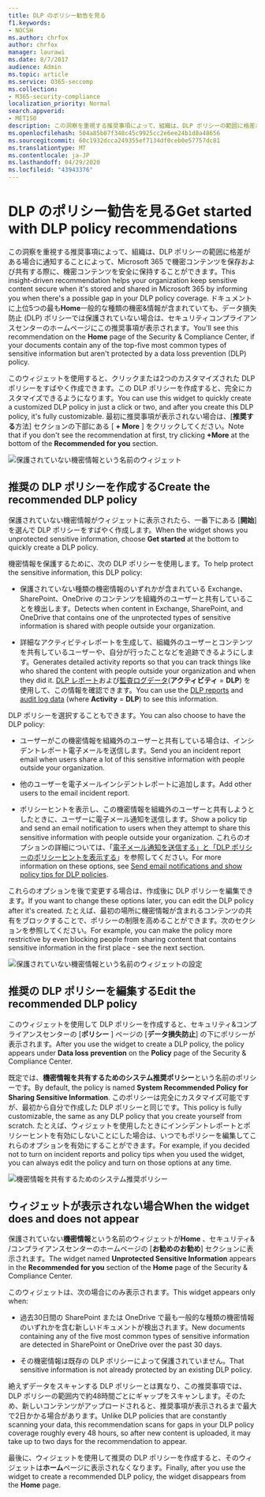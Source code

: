 ```yaml
---
title: DLP のポリシー勧告を見る
f1.keywords:
- NOCSH
ms.author: chrfox
author: chrfox
manager: laurawi
ms.date: 8/7/2017
audience: Admin
ms.topic: article
ms.service: O365-seccomp
ms.collection:
- M365-security-compliance
localization_priority: Normal
search.appverid:
- MET150
description: この洞察を重視する推奨事項によって、組織は、DLP ポリシーの範囲に格差がある場合に通知することによって、Microsoft 365 で機密コンテンツを保存および共有する際に、機密コンテンツを安全に保持することができます。 ドキュメントに上位5つの最も一般的な種類の機密&amp;情報が含まれていても、DLP ポリシーによって保護されていない場合は、セキュリティコンプライアンスセンターのホームページにこの推奨事項が表示されます。
ms.openlocfilehash: 504a85b07f348c45c9925cc2e6ee24b1d8a48656
ms.sourcegitcommit: 60c1932dcca249355ef7134df0ceb0e57757dc81
ms.translationtype: MT
ms.contentlocale: ja-JP
ms.lasthandoff: 04/29/2020
ms.locfileid: "43943376"
---
```

# <a name="get-started-with-dlp-policy-recommendations"></a><span data-ttu-id="98ae9-104">DLP のポリシー勧告を見る</span><span class="sxs-lookup"><span data-stu-id="98ae9-104">Get started with DLP policy recommendations</span></span>

<span data-ttu-id="98ae9-105">この洞察を重視する推奨事項によって、組織は、DLP ポリシーの範囲に格差がある場合に通知することによって、Microsoft 365 で機密コンテンツを保存および共有する際に、機密コンテンツを安全に保持することができます。</span><span class="sxs-lookup"><span data-stu-id="98ae9-105">This insight-driven recommendation helps your organization keep sensitive content secure when it's stored and shared in Microsoft 365 by informing you when there's a possible gap in your DLP policy coverage.</span></span> <span data-ttu-id="98ae9-106">ドキュメントに上位5つの最も**Home**一般的な種類の機密&amp;情報が含まれていても、データ損失防止 (DLP) ポリシーでは保護されていない場合は、セキュリティコンプライアンスセンターのホームページにこの推奨事項が表示されます。</span><span class="sxs-lookup"><span data-stu-id="98ae9-106">You'll see this recommendation on the **Home** page of the Security &amp; Compliance Center, if your documents contain any of the top-five most common types of sensitive information but aren't protected by a data loss prevention (DLP) policy.</span></span> 
  
<span data-ttu-id="98ae9-107">このウィジェットを使用すると、クリックまたは2つのカスタマイズされた DLP ポリシーをすばやく作成できます。この DLP ポリシーを作成すると、完全にカスタマイズできるようになります。</span><span class="sxs-lookup"><span data-stu-id="98ae9-107">You can use this widget to quickly create a customized DLP policy in just a click or two, and after you create this DLP policy, it's fully customizable.</span></span> <span data-ttu-id="98ae9-108">最初に推奨事項が表示されない場合は、[**推奨する**方法] セクションの下部にある [ **+ More** ] をクリックしてください。</span><span class="sxs-lookup"><span data-stu-id="98ae9-108">Note that if you don't see the recommendation at first, try clicking **+More** at the bottom of the **Recommended for you** section.</span></span> 
  
![保護されていない機密情報という名前のウィジェット](../media/91bc04d2-6eff-4294-8b73-b2d56d26ffc4.png)
  
## <a name="create-the-recommended-dlp-policy"></a><span data-ttu-id="98ae9-110">推奨の DLP ポリシーを作成する</span><span class="sxs-lookup"><span data-stu-id="98ae9-110">Create the recommended DLP policy</span></span>

<span data-ttu-id="98ae9-111">保護されていない機密情報がウィジェットに表示されたら、一番下にある [**開始**] を選んで DLP ポリシーをすばやく作成します。</span><span class="sxs-lookup"><span data-stu-id="98ae9-111">When the widget shows you unprotected sensitive information, choose **Get started** at the bottom to quickly create a DLP policy.</span></span> 
  
<span data-ttu-id="98ae9-112">機密情報を保護するために、次の DLP ポリシーを使用します。</span><span class="sxs-lookup"><span data-stu-id="98ae9-112">To help protect the sensitive information, this DLP policy:</span></span>
  
- <span data-ttu-id="98ae9-113">保護されていない種類の機密情報のいずれかが含まれている Exchange、SharePoint、OneDrive のコンテンツを組織外のユーザーと共有していることを検出します。</span><span class="sxs-lookup"><span data-stu-id="98ae9-113">Detects when content in Exchange, SharePoint, and OneDrive that contains one of the unprotected types of sensitive information is shared with people outside your organization.</span></span>
    
- <span data-ttu-id="98ae9-114">詳細なアクティビティレポートを生成して、組織外のユーザーとコンテンツを共有しているユーザーや、自分が行ったことなどを追跡できるようにします。</span><span class="sxs-lookup"><span data-stu-id="98ae9-114">Generates detailed activity reports so that you can track things like who shared the content with people outside your organization and when they did it.</span></span> <span data-ttu-id="98ae9-115">[DLP レポート](view-the-dlp-reports.md)および[監査ログデータ](search-the-audit-log-in-security-and-compliance.md)(**アクティビティ** = **DLP**) を使用して、この情報を確認できます。</span><span class="sxs-lookup"><span data-stu-id="98ae9-115">You can use the [DLP reports](view-the-dlp-reports.md) and [audit log data](search-the-audit-log-in-security-and-compliance.md) (where **Activity** = **DLP**) to see this information.</span></span>
    
<span data-ttu-id="98ae9-116">DLP ポリシーを選択することもできます。</span><span class="sxs-lookup"><span data-stu-id="98ae9-116">You can also choose to have the DLP policy:</span></span>
  
- <span data-ttu-id="98ae9-117">ユーザーがこの機密情報を組織外のユーザーと共有している場合は、インシデントレポート電子メールを送信します。</span><span class="sxs-lookup"><span data-stu-id="98ae9-117">Send you an incident report email when users share a lot of this sensitive information with people outside your organization.</span></span>
    
- <span data-ttu-id="98ae9-118">他のユーザーを電子メールインシデントレポートに追加します。</span><span class="sxs-lookup"><span data-stu-id="98ae9-118">Add other users to the email incident report.</span></span>
    
- <span data-ttu-id="98ae9-119">ポリシーヒントを表示し、この機密情報を組織外のユーザーと共有しようとしたときに、ユーザーに電子メール通知を送信します。</span><span class="sxs-lookup"><span data-stu-id="98ae9-119">Show a policy tip and send an email notification to users when they attempt to share this sensitive information with people outside your organization.</span></span> <span data-ttu-id="98ae9-120">これらのオプションの詳細については、「[電子メール通知を送信する」と「DLP ポリシーのポリシーヒントを表示する](use-notifications-and-policy-tips.md)」を参照してください。</span><span class="sxs-lookup"><span data-stu-id="98ae9-120">For more information on these options, see [Send email notifications and show policy tips for DLP policies](use-notifications-and-policy-tips.md).</span></span>
    
<span data-ttu-id="98ae9-121">これらのオプションを後で変更する場合は、作成後に DLP ポリシーを編集できます。</span><span class="sxs-lookup"><span data-stu-id="98ae9-121">If you want to change these options later, you can edit the DLP policy after it's created.</span></span> <span data-ttu-id="98ae9-122">たとえば、最初の場所に機密情報が含まれるコンテンツの共有をブロックすることで、ポリシーの制限を高めることができます。次のセクションを参照してください。</span><span class="sxs-lookup"><span data-stu-id="98ae9-122">For example, you can make the policy more restrictive by even blocking people from sharing content that contains sensitive information in the first place - see the next section.</span></span>
  
![保護されていない機密情報という名前のウィジェットの設定](../media/b6106cbd-1bed-4582-aaef-b678de470c9b.png)
  
## <a name="edit-the-recommended-dlp-policy"></a><span data-ttu-id="98ae9-124">推奨の DLP ポリシーを編集する</span><span class="sxs-lookup"><span data-stu-id="98ae9-124">Edit the recommended DLP policy</span></span>

<span data-ttu-id="98ae9-125">このウィジェットを使用して DLP ポリシーを作成すると、セキュリティ&amp;コンプライアンスセンターの [**ポリシー** ] ページの [**データ損失防止**] の下にポリシーが表示されます。</span><span class="sxs-lookup"><span data-stu-id="98ae9-125">After you use the widget to create a DLP policy, the policy appears under **Data loss prevention** on the **Policy** page of the Security &amp; Compliance Center.</span></span> 
  
<span data-ttu-id="98ae9-126">既定では、**機密情報を共有するためのシステム推奨ポリシー**という名前のポリシーです。</span><span class="sxs-lookup"><span data-stu-id="98ae9-126">By default, the policy is named **System Recommended Policy for Sharing Sensitive Information**.</span></span> <span data-ttu-id="98ae9-127">このポリシーは完全にカスタマイズ可能ですが、最初から自分で作成した DLP ポリシーと同じです。</span><span class="sxs-lookup"><span data-stu-id="98ae9-127">This policy is fully customizable, the same as any DLP policy that you create yourself from scratch.</span></span> <span data-ttu-id="98ae9-128">たとえば、ウィジェットを使用したときにインシデントレポートとポリシーヒントを有効にしないことにした場合は、いつでもポリシーを編集してこれらのオプションを有効にすることができます。</span><span class="sxs-lookup"><span data-stu-id="98ae9-128">For example, if you decided not to turn on incident reports and policy tips when you used the widget, you can always edit the policy and turn on those options at any time.</span></span>
  
![機密情報を共有するためのシステム推奨ポリシー](../media/2fc49f25-ec25-4433-add4-d60f73888f13.png)
  
## <a name="when-the-widget-does-and-does-not-appear"></a><span data-ttu-id="98ae9-130">ウィジェットが表示されない場合</span><span class="sxs-lookup"><span data-stu-id="98ae9-130">When the widget does and does not appear</span></span>

<span data-ttu-id="98ae9-131">保護されていない**機密情報**という名前のウィジェットが**Home** 、セキュリティ&amp; /コンプライアンスセンターのホームページの [**お勧めのお勧め**] セクションに表示されます。</span><span class="sxs-lookup"><span data-stu-id="98ae9-131">The widget named **Unprotected Sensitive Information** appears in the **Recommended for you** section of the **Home** page of the Security &amp; Compliance Center.</span></span> 
  
<span data-ttu-id="98ae9-132">このウィジェットは、次の場合にのみ表示されます。</span><span class="sxs-lookup"><span data-stu-id="98ae9-132">This widget appears only when:</span></span>
  
- <span data-ttu-id="98ae9-133">過去30日間の SharePoint または OneDrive で最も一般的な種類の機密情報のいずれかを含む新しいドキュメントが検出されます。</span><span class="sxs-lookup"><span data-stu-id="98ae9-133">New documents containing any of the five most common types of sensitive information are detected in SharePoint or OneDrive over the past 30 days.</span></span>
    
- <span data-ttu-id="98ae9-134">その機密情報は既存の DLP ポリシーによって保護されていません。</span><span class="sxs-lookup"><span data-stu-id="98ae9-134">That sensitive information is not already protected by an existing DLP policy.</span></span>
    
<span data-ttu-id="98ae9-135">絶えずデータをスキャンする DLP ポリシーとは異なり、この推奨事項では、DLP ポリシーの範囲内で約48時間ごとにギャップをスキャンします。そのため、新しいコンテンツがアップロードされると、推奨事項が表示されるまで最大で2日かかる場合があります。</span><span class="sxs-lookup"><span data-stu-id="98ae9-135">Unlike DLP policies that are constantly scanning your data, this recommendation scans for gaps in your DLP policy coverage roughly every 48 hours, so after new content is uploaded, it may take up to two days for the recommendation to appear.</span></span>
  
<span data-ttu-id="98ae9-136">最後に、ウィジェットを使用して推奨の DLP ポリシーを作成すると、そのウィジェットは**ホーム**ページに表示されなくなります。</span><span class="sxs-lookup"><span data-stu-id="98ae9-136">Finally, after you use the widget to create a recommended DLP policy, the widget disappears from the **Home** page.</span></span> 
  

